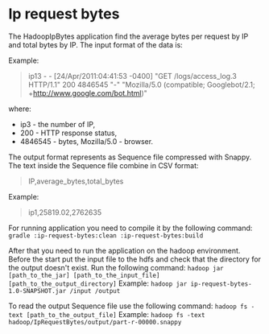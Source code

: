 # Ip request bytes

The HadoopIpBytes application find the average bytes per request by IP and total bytes by IP.
The input format of the data is:

Example: 
> ip13 - - [24/Apr/2011:04:41:53 -0400] "GET /logs/access_log.3 HTTP/1.1" 200 4846545 "-" "Mozilla/5.0 (compatible; Googlebot/2.1; +http://www.google.com/bot.html)"

where: 
* ip3 - the number of IP, 
* 200 - HTTP response status, 
* 4846545 - bytes, Mozilla/5.0 - browser.

The output format represents as Sequence file compressed with Snappy. The text inside the Sequence file
combine in CSV format:
> IP,average_bytes,total_bytes

Example:
> ip1,25819.02,2762635

For running application you need to compile it by the following command:
```gradle :ip-request-bytes:clean :ip-request-bytes:build```

After that you need to run the application on the hadoop environment. Before the start put
the input file to the hdfs and check that the directory for the output doesn't exist.
Run the following command:
```hadoop jar [path_to_the_jar] [path_to_the_input_file] [path_to_the_output_directory]```
Example:
```hadoop jar ip-request-bytes-1.0-SNAPSHOT.jar /input /output```

To read the output Sequence file use the following command:
```hadoop fs -text [path_to_the_output_file]```
Example:
```hadoop fs -text hadoop/IpRequestBytes/output/part-r-00000.snappy```
